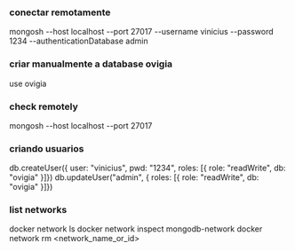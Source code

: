 ### conectar remotamente
mongosh --host localhost --port 27017 --username vinicius --password 1234 --authenticationDatabase admin

### criar manualmente a database ovigia
use ovigia

### check remotely
mongosh --host localhost --port 27017

### criando usuarios
db.createUser({ user: "vinicius", pwd: "1234", roles: [{ role: "readWrite", db: "ovigia" }]})
db.updateUser("admin", { roles: [{ role: "readWrite", db: "ovigia" }]})

### list networks
docker network ls
docker network inspect mongodb-network
docker network rm <network_name_or_id>

